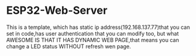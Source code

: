 # ESP32-Web-Server
This is a template, which has static ip address(192.168.137.77)that you can set in code,has user authentication that you can modify too, but what AWESOME IS THAT IT HAS DYNAMIC WEB PAGE,that means you can change a LED status WITHOUT refresh wen page.
